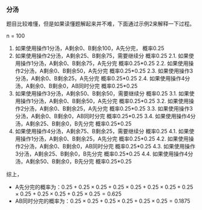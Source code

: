 ### 分汤

题目比较难懂，但是如果读懂题解起来并不难，下面通过示例2来解释一下过程。

n = 100

1. 如果使用操作1分汤，A剩余0、B剩余100，A先分完，     概率0.25
2. 如果使用操作2分汤，A剩余25、B剩余75，需要继续分    概率0.25
    2.1. 如果使用操作1分汤，A剩余0、B剩余75，A先分完       概率0.25\*0.25
    2.2. 如果使用操作2分汤，A剩余0、B剩余50，A先分完       概率0.25\*0.25
    2.3. 如果使用操作3分汤，A剩余0、B剩余25，A先分完       概率0.25\*0.25
    2.4. 如果使用操作4分汤，A剩余0、B剩余0，AB同时分完     概率0.25\*0.25
3. 如果使用操作3分汤，A剩余50、B剩余50，需要继续分    概率0.25
    3.1. 如果使用操作1分汤，A剩余0、B剩余50，A先分完       概率0.25\*0.25
    3.2. 如果使用操作2分汤，A剩余0、B剩余25，A先分完       概率0.25\*0.25
    3.3. 如果使用操作3分汤，A剩余0、B剩余0，AB同时分完     概率0.25\*0.25
    3.4. 如果使用操作4分汤，A剩余25、B剩余0，B先分完       概率0.25\*0.25
4. 如果使用操作4分汤，A剩余75、B剩余25，需要继续分    概率0.25
    4.1. 如果使用操作1分汤，A剩余0、B剩余25，A先分完       概率0.25\*0.25
    4.2. 如果使用操作2分汤，A剩余0、B剩余0，AB同时分完     概率0.25\*0.25
    4.3. 如果使用操作3分汤，A剩余25、B剩余0，B先分完       概率0.25\*0.25
    4.4. 如果使用操作4分汤，A剩余50、B剩余0，B先分完       概率0.25\*0.25

综上，

- A先分完的概率为：$0.25 + 0.25 \times 0.25 + 0.25 \times 0.25 + 0.25 \times 0.25 + 0.25 \times 0.25 + 0.25 \times 0.25 + 0.25 \times 0.25 = 0.625$
- AB同时分完的概率为：$0.25 \times 0.25 + 0.25 \times 0.25 + 0.25 \times 0.25 = 0.1875$
